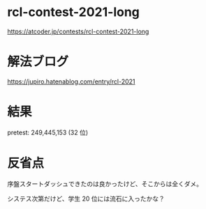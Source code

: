 # rcl-contest-2021-long
https://atcoder.jp/contests/rcl-contest-2021-long

# 解法ブログ

https://jupiro.hatenablog.com/entry/rcl-2021

# 結果

pretest: 249,445,153 (32 位)

# 反省点

序盤スタートダッシュできたのは良かったけど、そこからは全くダメ。

システス次第だけど、学生 20 位には流石に入ったかな？